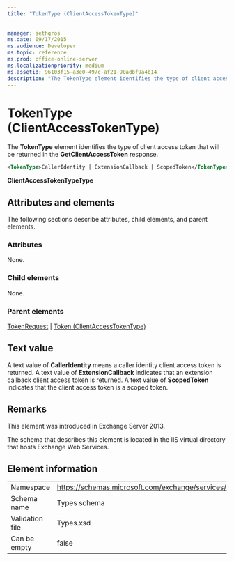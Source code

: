 ```yaml
---
title: "TokenType (ClientAccessTokenType)"
 
 
manager: sethgros
ms.date: 09/17/2015
ms.audience: Developer
ms.topic: reference
ms.prod: office-online-server
ms.localizationpriority: medium
ms.assetid: 96103f15-a3e0-497c-af21-90adbf9a4b14
description: "The TokenType element identifies the type of client access token that will be returned in the GetClientAccessToken response."
---
```


# TokenType (ClientAccessTokenType)

The **TokenType** element identifies the type of client access token that will be returned in the **GetClientAccessToken** response. 
  
```XML
<TokenType>CallerIdentity | ExtensionCallback | ScopedToken</TokenType>
```

 **ClientAccessTokenTypeType**
## Attributes and elements

The following sections describe attributes, child elements, and parent elements.
  
### Attributes

None.
  
### Child elements

None.
  
### Parent elements

[TokenRequest](tokenrequest.md) | [Token (ClientAccessTokenType)](token-clientaccesstokentype.md)
  
## Text value

A text value of **CallerIdentity** means a caller identity client access token is returned. A text value of **ExtensionCallback** indicates that an extension callback client access token is returned. A text value of **ScopedToken** indicates that the client access token is a scoped token. 
  
## Remarks

This element was introduced in Exchange Server 2013.
  
The schema that describes this element is located in the IIS virtual directory that hosts Exchange Web Services.
  
## Element information

|||
|:-----|:-----|
|Namespace  <br/> |https://schemas.microsoft.com/exchange/services/2006/types  <br/> |
|Schema name  <br/> |Types schema  <br/> |
|Validation file  <br/> |Types.xsd  <br/> |
|Can be empty  <br/> |false  <br/> |
   


